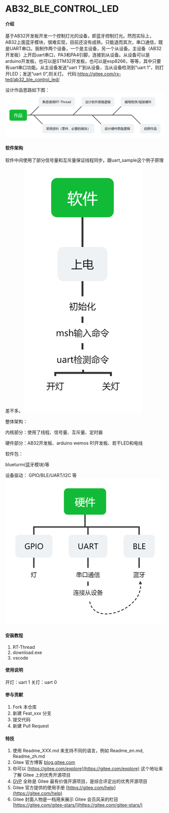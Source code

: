 # AB32_BLE_CONTROL_LED

#### 介绍
基于AB32开发板开发一个控制灯光的设备，即蓝牙控制灯光。然而实际上，AB32上面蓝牙模块，很难实现，目前还没有成熟，只能退而其次，串口通信，既是UART串口。我制作两个设备，一个是主设备，另一个从设备。主设备（AB32开发板）上开启uart串口，PA3和PA4引脚，连接到从设备。从设备可以是arduino开发板，也可以是STM32开发板，也可以是esp8266，等等，其中只要有uart串口功能。从主设备发送"uart 1"到从设备，当从设备检测到“uart 1”，则打开LED；发送“uart 0”,则关灯。
代码:https://gitee.com/rx-ted/ab32_ble_control_led/ 

设计作品思路如下图：
![输入图片说明](img%E4%BD%9C%E5%93%81.png)

#### 软件架构

软件中间使用了部分信号量和互斥量保证线程同步。跟uart_sample这个例子原理差不多。
![输入图片说明](img%E8%BD%AF%E4%BB%B6.png)

整体架构：

内核部分：使用了线程、信号量、互斥量、定时器 

硬件部分：AB32开发板、arduino wemos R1开发板、若干LED和电线 

软件包：

blueturm(蓝牙模块)等 

设备驱动：
GPIO/BLE/UART/I2C 等
![输入图片说明](img%E7%A1%AC%E4%BB%B6.png)



#### 安装教程

1.  RT-Thread
2.  download.exe
3.  vscode

#### 使用说明

开灯：uart 1 
关灯：uart 0


#### 参与贡献

1.  Fork 本仓库
2.  新建 Feat_xxx 分支
3.  提交代码
4.  新建 Pull Request


#### 特技

1.  使用 Readme\_XXX.md 来支持不同的语言，例如 Readme\_en.md, Readme\_zh.md
2.  Gitee 官方博客 [blog.gitee.com](https://blog.gitee.com)
3.  你可以 [https://gitee.com/explore](https://gitee.com/explore) 这个地址来了解 Gitee 上的优秀开源项目
4.  [GVP](https://gitee.com/gvp) 全称是 Gitee 最有价值开源项目，是综合评定出的优秀开源项目
5.  Gitee 官方提供的使用手册 [https://gitee.com/help](https://gitee.com/help)
6.  Gitee 封面人物是一档用来展示 Gitee 会员风采的栏目 [https://gitee.com/gitee-stars/](https://gitee.com/gitee-stars/)
